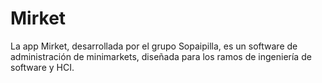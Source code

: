 # Mirket
La app Mirket, desarrollada por el grupo Sopaipilla, es un software de administración de minimarkets, diseñada para los ramos de ingeniería de software y HCI. 
